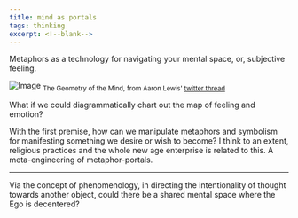 ```yaml
---
title: mind as portals
tags: thinking
excerpt: <!--blank-->
---
```


Metaphors as a technology for navigating your mental space, or, subjective feeling. 

![Image](https://pbs.twimg.com/media/EwxhpmhWYAArj-A?format=jpg&name=large)
<sub>The Geometry of the Mind, from Aaron Lewis' [twitter thread](https://twitter.com/aaronzlewis/status/1372579362973827072) </sub>

What if we could diagrammatically chart out the map of feeling and emotion? 

With the first premise, how can we manipulate metaphors and symbolism for manifesting something we desire or wish to become? I think to an extent, religious practices  and the whole new age enterprise is related to this. A meta-engineering of metaphor-portals. 

---

Via the concept of phenomenology, in directing the intentionality of thought towards another object, could there be a shared mental space where the Ego is decentered? 
